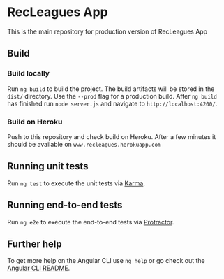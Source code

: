 # RecLeagues App

This is the main repository for production version of RecLeagues App

## Build

### Build locally
Run `ng build` to build the project. The build artifacts will be stored in the `dist/` directory. Use the `--prod` flag for a production build.
After `ng build` has finished run `node server.js` and navigate to `http://localhost:4200/`.

### Build on Heroku
Push to this repository and check build on Heroku. After a few minutes it should be available on `www.recleagues.herokuapp.com`

## Running unit tests

Run `ng test` to execute the unit tests via [Karma](https://karma-runner.github.io).

## Running end-to-end tests

Run `ng e2e` to execute the end-to-end tests via [Protractor](http://www.protractortest.org/).

## Further help

To get more help on the Angular CLI use `ng help` or go check out the [Angular CLI README](https://github.com/angular/angular-cli/blob/master/README.md).
